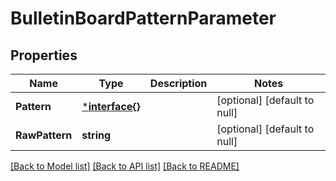 # BulletinBoardPatternParameter

## Properties
Name | Type | Description | Notes
------------ | ------------- | ------------- | -------------
**Pattern** | [***interface{}**](interface{}.md) |  | [optional] [default to null]
**RawPattern** | **string** |  | [optional] [default to null]

[[Back to Model list]](../README.md#documentation-for-models) [[Back to API list]](../README.md#documentation-for-api-endpoints) [[Back to README]](../README.md)

